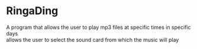 # RingaDing

A program that allows the user to play mp3 files at specific times in specific days
<br/>
allows the user to select the sound card from which the music will play
